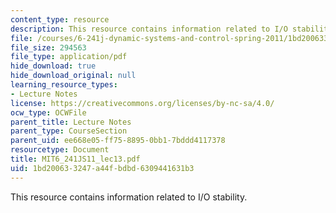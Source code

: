 ```yaml
---
content_type: resource
description: This resource contains information related to I/O stability.
file: /courses/6-241j-dynamic-systems-and-control-spring-2011/1bd200633247a44fbdbd6309441631b3_MIT6_241JS11_lec13.pdf
file_size: 294563
file_type: application/pdf
hide_download: true
hide_download_original: null
learning_resource_types:
- Lecture Notes
license: https://creativecommons.org/licenses/by-nc-sa/4.0/
ocw_type: OCWFile
parent_title: Lecture Notes
parent_type: CourseSection
parent_uid: ee668e05-ff75-8895-0bb1-7bddd4117378
resourcetype: Document
title: MIT6_241JS11_lec13.pdf
uid: 1bd20063-3247-a44f-bdbd-6309441631b3
---
```

This resource contains information related to I/O stability.